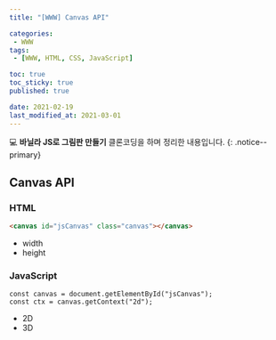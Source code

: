 ```yaml
---
title: "[WWW] Canvas API"

categories:
 - WWW
tags:
 - [WWW, HTML, CSS, JavaScript]

toc: true
toc_sticky: true
published: true

date: 2021-02-19
last_modified_at: 2021-03-01
---
```


💻 **바닐라 JS로 그림판 만들기** 클론코딩을 하며 정리한 내용입니다.
{: .notice--primary}

## Canvas API

### HTML

```html
<canvas id="jsCanvas" class="canvas"></canvas>
```

- width
- height

### JavaScript

```JS
const canvas = document.getElementById("jsCanvas");
const ctx = canvas.getContext("2d");
```

- 2D
- 3D
